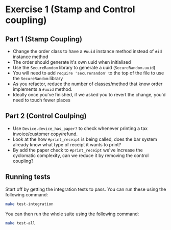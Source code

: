 # Exercise 1 (Stamp and Control coupling)

## Part 1 (Stamp Coupling)
- Change the order class to have a `#uuid` instance method instead of `#id` instance method
- The order should generate it's own uuid when initialised
- Use the `SecureRandom` library to generate a uuid (`SecureRandom.uuid`)
- You will need to add `require 'securerandom'` to the top of the file to use the `SecureRandom` library
- As you refactor, reduce the number of classes/method that know order implements a `#uuid` method.
- Ideally once you've finished, if we asked you to revert the change, you'd need to touch fewer places

## Part 2 (Control Coulping)
- Use `Device.device_has_paper?` to check whenever printing a tax invoice/customer copy/refund.
- Look at the how `#print_receipt` is being called, does the bar system already know what type of receipt it wants to print?
- By add the paper check to `#print_receipt` we've increase the cyclomatic complexity, can we reduce it by removing the control coupling?

## Running tests
Start off by getting the integration tests to pass. You can run these using the following command:
```sh
make test-integration
```

You can then run the whole suite using the following command:

```sh
make test-all
```

